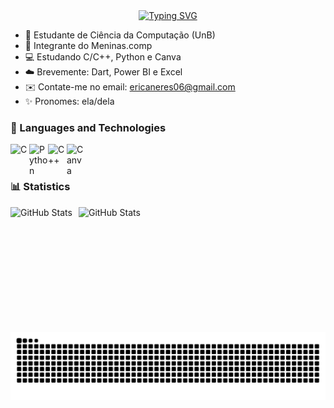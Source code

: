 <div align="center">
  <a href="https://git.io/typing-svg">
    <img src="https://readme-typing-svg.demolab.com?font=Silkscreen&pause=1000&color=DA70D6&width=435&lines=%E2%80%A7%E2%82%8A%CB%9A%E2%94%8A+Ol%C3%A1%2C+Me+chamo+%C3%89rica+Tawany!+" alt="Typing SVG">
  </a>
</div>



- 📔 Estudante de Ciência da Computação (UnB)
- 🎀 Integrante do Meninas.comp
- 💻 Estudando C/C++, Python e Canva
- ☁️ Brevemente: Dart, Power BI e Excel
- ✉️ Contate-me no email: ericaneres06@gmail.com
- ✨ Pronomes: ela/dela

### 🤖 Languages ​​and Technologies
</p>

<img 
  align="left"
  alt="C"
  title="C"
  width="30px"
  src="https://cdn.jsdelivr.net/gh/devicons/devicon@latest/icons/c/c-original.svg" 
/>
<img
  align="left"
  alt="Python"
  title="Python"
  width="30px"
  src="https://cdn.jsdelivr.net/gh/devicons/devicon@latest/icons/python/python-original.svg" 
  />

<img src="https://cdn.jsdelivr.net/gh/devicons/devicon@latest/icons/cplusplus/cplusplus-original.svg" 
  align="left"
  alt="C++"
  title="C++"
  width="30px"
/>
<img src="https://cdn.jsdelivr.net/gh/devicons/devicon@latest/icons/canva/canva-original.svg" 
  align="left"
  alt="Canva"
  title="Canva"
  width="30px"
/>

<br/>
<br/>

### 📊 Statistics
<p>
  <img 
    align="left" 
    alt="GitHub Stats" 
    height="200" 
    style="padding-right: 10px;" 
    src="https://github-readme-stats.vercel.app/api?username=wanyneres&show_icons=true&theme=tokyonight&include_all_commits=true&locale=pt-br" 
  />
<img 
      align="left" 
      alt="GitHub Stats" 
      height="200" 
      src="https://github-readme-stats.vercel.app/api/top-langs/?username=wanyneres&theme=tokyonight&layout=compact&custom_title=Tecnologias&langs_count=4" 
  />

<picture align="center">
  <source media="(prefers-color-scheme: dark)" srcset="https://raw.githubusercontent.com/wanyneres/wanyneres/output/github-contribution-grid-snake-dark.svg">
  <source media="(prefers-color-scheme: light)" srcset="https://raw.githubusercontent.com/wanyneres/wanyneres/output/github-contribution-grid-snake-dark.svg">
  <img align="center" alt="github contribution grid snake animation" src="https://raw.githubusercontent.com/wanyneres/wanyneres/output/github-contribution-grid-snake.svg">
</picture>
<br><br>
          
          

          
          

          

          
